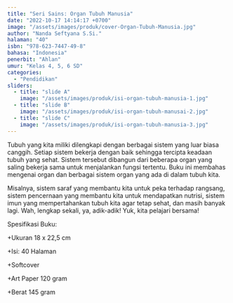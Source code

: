 ```yaml
---
title: "Seri Sains: Organ Tubuh Manusia"
date: "2022-10-17 14:14:17 +0700"
image: "/assets/images/produk/cover-Organ-Tubuh-Manusia.jpg"
author: "Nanda Seftyana S.Si."
halaman: "40"
isbn: "978-623-7447-49-8"
bahasa: "Indonesia"
penerbit: "Ahlan"
umur: "Kelas 4, 5, 6 SD"
categories: 
  - "Pendidikan"
sliders: 
  - title: "slide A"
    image: "/assets/images/produk/isi-organ-tubuh-manusia-1.jpg"
  - title: "slide B"
    image: "/assets/images/produk/isi-organ-tubuh-manusai-2.jpg"
  - title: "slide C"
    image: "/assets/images/produk/isi-organ-tubuh-manusia-3.jpg"
---
```


Tubuh yang kita miliki dilengkapi dengan berbagai sistem yang luar biasa canggih. Setiap sistem bekerja dengan baik sehingga tercipta keadaan tubuh yang sehat. 
Sistem tersebut dibangun dari beberapa organ yang saling bekerja sama untuk menjalankan fungsi tertentu.
Buku ini membahas mengenai organ dan berbagai sistem organ yang ada di dalam tubuh kita. 

Misalnya, sistem saraf yang membantu kita untuk peka terhadap rangsang, sistem pencernaan yang membantu kita untuk mendapatkan nutrisi, sistem imun yang mempertahankan
tubuh kita agar tetap sehat, dan masih banyak lagi. Wah, lengkap sekali, ya, adik-adik! Yuk, kita pelajari bersama!


Spesifikasi Buku:

+Ukuran 18 x 22,5 cm

+Isi: 40 Halaman

+Softcover

+Art Paper 120 gram

+Berat 145 gram


